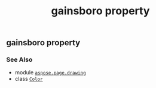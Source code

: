 ﻿---
title: gainsboro property
second_title: Aspose.Page for Python via .NET API References
description: 
type: docs
weight: 600
url: /python-net/aspose.page.drawing/color/gainsboro/
is_root: false
---

## gainsboro property


### See Also
* module [`aspose.page.drawing`](../../)
* class [`Color`](/page/python-net/aspose.page.drawing/color)
